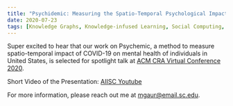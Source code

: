```yaml
---
title: "Psychidemic: Measuring the Spatio-Temporal Psychological Impact of Novel Coronavirus"
date: 2020-07-23
tags: [Knowledge Graphs, Knowledge-infused Learning, Social Computing, Data Science, Social Good, Public Health, Gender-based Violence, COVID19]
---
```


Super excited to hear that our work on Psychemic, a method to measure spatio-temporal impact of COVID-19 on mental health of individuals in United States, is selected for spotlight talk at [ACM CRA Virtual Conference 2020](https://cra.org/events/cra-virtual-conference-2020/#agenda_PDF). 

Short Video of the Presentation: [AIISC Youtube](https://www.youtube.com/watch?v=XzYrn0PEzNk&t=1s)

For more information, please reach out me at mgaur@email.sc.edu. 